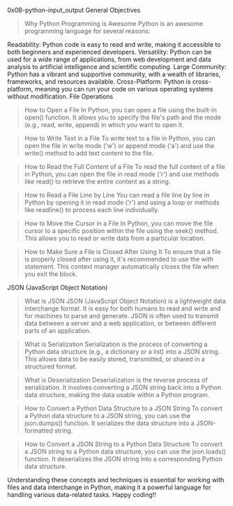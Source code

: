 0x0B-python-input_output
General Objectives
>Why Python Programming is Awesome
Python is an awesome programming language for several reasons:

Readability: Python code is easy to read and write, making it accessible to both beginners and experienced developers.
Versatility: Python can be used for a wide range of applications, from web development and data analysis to artificial intelligence and scientific computing.
Large Community: Python has a vibrant and supportive community, with a wealth of libraries, frameworks, and resources available.
Cross-Platform: Python is cross-platform, meaning you can run your code on various operating systems without modification.
File Operations

>How to Open a File
In Python, you can open a file using the built-in open() function. It allows you to specify the file's path and the mode (e.g., read, write, append) in which you want to open it.

>How to Write Text in a File
To write text to a file in Python, you can open the file in write mode ('w') or append mode ('a') and use the write() method to add text content to the file.

>How to Read the Full Content of a File
To read the full content of a file in Python, you can open the file in read mode ('r') and use methods like read() to retrieve the entire content as a string.

>How to Read a File Line by Line
You can read a file line by line in Python by opening it in read mode ('r') and using a loop or methods like readline() to process each line individually.

>How to Move the Cursor in a File
In Python, you can move the file cursor to a specific position within the file using the seek() method. This allows you to read or write data from a particular location.

>How to Make Sure a File is Closed After Using It
To ensure that a file is properly closed after using it, it's recommended to use the with statement. This context manager automatically closes the file when you exit the block.

JSON (JavaScript Object Notation)
>What is JSON
JSON (JavaScript Object Notation) is a lightweight data interchange format. It is easy for both humans to read and write and for machines to parse and generate. JSON is often used to transmit data between a server and a web application, or between different parts of an application.

>What is Serialization
Serialization is the process of converting a Python data structure (e.g., a dictionary or a list) into a JSON string. This allows data to be easily stored, transmitted, or shared in a structured format.

>What is Deserialization
Deserialization is the reverse process of serialization. It involves converting a JSON string back into a Python data structure, making the data usable within a Python program.

>How to Convert a Python Data Structure to a JSON String
To convert a Python data structure to a JSON string, you can use the json.dumps() function. It serializes the data structure into a JSON-formatted string.

>How to Convert a JSON String to a Python Data Structure
To convert a JSON string to a Python data structure, you can use the json.loads() function. It deserializes the JSON string into a corresponding Python data structure.

Understanding these concepts and techniques is essential for working with files and data interchange in Python, making it a powerful language for handling various data-related tasks.
Happy coding!!
